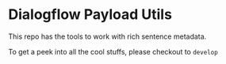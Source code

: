 # Dialogflow Payload Utils

This repo has the tools to work with rich sentence metadata.

To get a peek into all the cool stuffs, please checkout to `develop`


